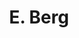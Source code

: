 ---
layout: page
title: E. Berg
description: Postdoc
img: 
redirect: 
importance: 1
category: former postdocs
---